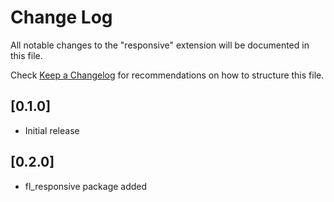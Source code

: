 # Change Log

All notable changes to the "responsive" extension will be documented in this file.

Check [Keep a Changelog](http://keepachangelog.com/) for recommendations on how to structure this file.

## [0.1.0]

- Initial release


## [0.2.0]

- fl_responsive package added